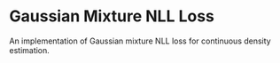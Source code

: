 # Gaussian Mixture NLL Loss

An implementation of Gaussian mixture NLL loss for continuous density estimation. 
